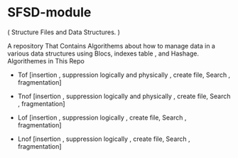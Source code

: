 # SFSD-module
( Structure Files and Data Structures. )

A repository That Contains Algorithems about how to manage data in a various data structures using Blocs, indexes table , and Hashage.
Algorithemes in This Repo
- Tof [insertion , suppression logically and physically , create file, Search , fragmentation]

- Tnof [insertion , suppression logically and physically , create file, Search , fragmentation]

- Lof [insertion , suppression logically , create file, Search , fragmentation]

- Lnof [insertion , suppression logically , create file, Search , fragmentation]
